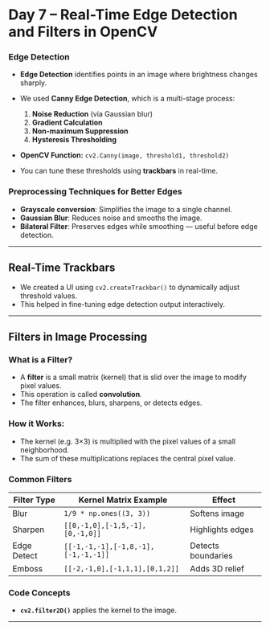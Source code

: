 # Day 7 – Real-Time Edge Detection and Filters in OpenCV

###  Edge Detection
- **Edge Detection** identifies points in an image where brightness changes sharply.
- We used **Canny Edge Detection**, which is a multi-stage process:
  1. **Noise Reduction** (via Gaussian blur)
  2. **Gradient Calculation**
  3. **Non-maximum Suppression**
  4. **Hysteresis Thresholding**

- **OpenCV Function:** `cv2.Canny(image, threshold1, threshold2)`
- You can tune these thresholds using **trackbars** in real-time.

###  Preprocessing Techniques for Better Edges
- **Grayscale conversion**: Simplifies the image to a single channel.
- **Gaussian Blur**: Reduces noise and smooths the image.
- **Bilateral Filter**: Preserves edges while smoothing — useful before edge detection.

---

##  Real-Time Trackbars
- We created a UI using `cv2.createTrackbar()` to dynamically adjust threshold values.
- This helped in fine-tuning edge detection output interactively.

---

##  Filters in Image Processing

###  What is a Filter?
- A **filter** is a small matrix (kernel) that is slid over the image to modify pixel values.
- This operation is called **convolution**.
- The filter enhances, blurs, sharpens, or detects edges.

###  How it Works:
- The kernel (e.g. 3×3) is multiplied with the pixel values of a small neighborhood.
- The sum of these multiplications replaces the central pixel value.

###  Common Filters
| Filter Type  | Kernel Matrix Example              | Effect             |
|--------------|------------------------------------|---------------------|
| Blur         | `1/9 * np.ones((3, 3))`            | Softens image       |
| Sharpen      | `[[0,-1,0],[-1,5,-1],[0,-1,0]]`     | Highlights edges    |
| Edge Detect  | `[[-1,-1,-1],[-1,8,-1],[-1,-1,-1]]` | Detects boundaries  |
| Emboss       | `[[-2,-1,0],[-1,1,1],[0,1,2]]`      | Adds 3D relief      |

###  Code Concepts
- **`cv2.filter2D()`** applies the kernel to the image.

---

